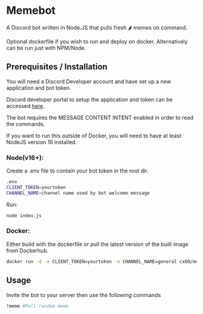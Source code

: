 # Memebot

A Discord bot written in Node.JS that pulls fresh 🌶️ memes on command.

Optional dockerfile if you wish to run and deploy on docker. Alternatively can be run just with NPM/Node.

## Prerequisites / Installation

You will need a Discord Developer account and have set up a new application and bot token.

Discord developer portal to setup the application and token can be accessed [here](https://discord.com/developers/applications).

The bot requires the MESSAGE CONTENT INTENT enabled in order to read the commands.

If you want to run this outside of Docker, you will need to have at least NodeJS version 16 installed.

### Node(v16+):

Create a .env file to contain your bot token in the root dir.

```bash
.env
CLIENT_TOKEN=yourtoken
CHANNEL_NAME=channel name used by bot welcome message
```
Run:

```bash
node index.js
```

### Docker:
Either build with the dockerfile or pull the latest version of the built image from Dockerhub.

```bash
docker run -d -e CLIENT_TOKEN=yourtoken -e CHANNEL_NAME=general cx00/meme
```

## Usage

Invite the bot to your server then use the following commands

```bash
!meme #Pull random meme
```
